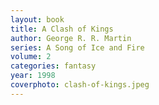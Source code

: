 ```yaml
---
layout: book
title: A Clash of Kings
author: George R. R. Martin
series: A Song of Ice and Fire
volume: 2
categories: fantasy
year: 1998
coverphoto: clash-of-kings.jpeg
---
```


